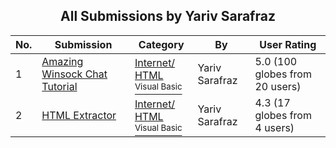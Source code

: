 ﻿<div align="center">

## All Submissions by  Yariv Sarafraz

</div>

No.  | Submission | Category | By   | User Rating
---- | ---------- | -------- | ---- | -----------
1 | [Amazing Winsock Chat Tutorial<br />](https://github.com/Planet-Source-Code/yariv-sarafraz-amazing-winsock-chat-tutorial__1-38262) | [Internet/ HTML<br /><sup>Visual Basic</sup>](../ByCategory/internet-html__1-34.md) |  Yariv Sarafraz | 5.0 (100 globes from 20 users)
2 | [HTML Extractor<br />](https://github.com/Planet-Source-Code/yariv-sarafraz-html-extractor__1-38208) | [Internet/ HTML<br /><sup>Visual Basic</sup>](../ByCategory/internet-html__1-34.md) |  Yariv Sarafraz | 4.3 (17 globes from 4 users)
